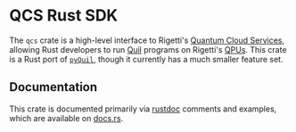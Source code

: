 # QCS Rust SDK

The `qcs` crate is a high-level interface to Rigetti's [Quantum Cloud Services], allowing Rust developers to run [Quil] programs on Rigetti's [QPUs]. This crate is a Rust port of [`pyQuil`], though it currently has a much smaller feature set.

## Documentation

This crate is documented primarily via [rustdoc] comments and examples, which are available on [docs.rs].

[Quantum Cloud Services]: https://docs.rigetti.com/qcs/
[Quil]: https://github.com/quil-lang/quil
[QPUs]: https://qcs.rigetti.com/qpus/
[`pyQuil`]: https://github.com/rigetti/pyquil
[rustdoc]: https://doc.rust-lang.org/rustdoc/index.html
[docs.rs]: https://docs.rs/qcs

